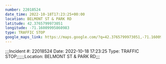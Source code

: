 ```yaml
---
number: 22018524
date_time: 2022-10-18T17:23:25+00:00
location: BELMONT ST & PARK RD
latitude: 42.3765799973051
longitude: -71.16009995860983
type: TRAFFIC STOP
google_maps_link: https://maps.google.com/?q=42.3765799973051,-71.16009995860983
---
```


;;;Incident #: 22018524  Date: 2022-10-18 17:23:25   Type: TRAFFIC STOP;;;;;;Location: BELMONT ST & PARK RD;;;
